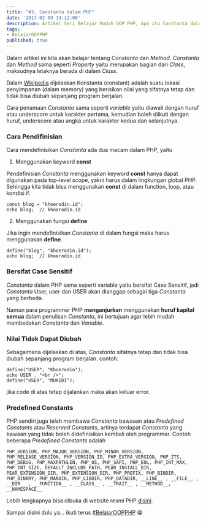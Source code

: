 ```yaml
---
title: "#3. Constanta dalam PHP"
date: '2017-02-09 14:12:00'
description: Artikel Seri Belajar Mudah OOP PHP, Apa itu Constanta dalam PHP ? Di sini akan saya jelaskan...
tags:
- BelajarOOPPHP
published: true
---
```


Dalam artikel ini kita akan belajar tentang *Constanta* dan *Method*. *Constanta* dan *Method* sama seperti *Property* yaitu merupakan bagian dari *Class*, maksudnya letaknya berada di dalam *Class*.

Dalam <a href="https://en.wikipedia.org/wiki/Constant_(computer_programming)" target="_blank">Wikipedia</a> dijelaskan Konstanta (constant) adalah suatu lokasi penyimpanan (dalam memory) yang berisikan nilai yang sifatnya tetap dan tidak bisa diubah sepanjang program berjalan. 

Cara penamaan *Constanta* sama seperti *variable* yaitu diawali dengan huruf atau underscore untuk karakter pertama, kemudian boleh diikuti dengan huruf, underscore atau angka untuk karakter kedua dan selanjutnya.

### Cara Pendifinisian
Cara mendefinisikan *Constanta* ada dua macam dalam PHP, yaitu

1. Menggunakan keyword **const**

Pendefinisian *Constanta* menggunakan keyword **const** hanya dapat digunakan pada top-level scope, yakni harus dalam lingkungan global PHP. Sehingga kita tidak bisa menggunakan **const** di dalam function, loop, atau kondisi if.

```
const blog = "khoerodin.id";
echo blog;  // khoerodin.id
```

2. Menggunakan fungsi **define**

Jika ingin mendefinisikan *Constanta* di dalam fungsi maka harus menggunakan **define**.

```
define("blog", "khoerodin.id");
echo blog;  // khoerodin.id
```

### Bersifat Case Sensitif
*Constanta* dalam PHP sama seperti variable yaitu bersifat Case Sensitif, jadi *Constanta* User, user dan USER akan dianggap sebagai tiga *Constanta* yang berbeda.

Namun para programmer PHP **menganjurkan** menggunakan **huruf kapital semua** dalam penulisan *Constanta*, ini bertujuan agar lebih mudah membedakan *Constanta* dan *Variable*.

### Nilai Tidak Dapat Diubah

Sebagaimana dijelaskan di atas, *Constanta* sifatnya tetap dan tidak bisa diubah sepanjang program berjalan. contoh:

```
define("USER", "Khoerodin");
echo USER . "<br />"; 
define("USER", "MUKIDI");
```

jika code di atas tetap dijalankan maka akan keluar error.

### Predefined Constants
PHP sendiri juga telah membawa *Constanta* bawaaan atau *Predefined Constants* atau *Reserved Constants*, artinya terdapat *Constanta* yang bawaan yang tidak boleh didefinisikan kembali oleh programmer. Contoh beberapa *Predefined Constants* adalah 

```
PHP_VERSION, PHP_MAJOR_VERSION, PHP_MINOR_VERSION, PHP_RELEASE_VERSION, PHP_VERSION_ID, PHP_EXTRA_VERSION, PHP_ZTS, PHP_DEBUG, PHP_MAXPATHLEN, PHP_OS, PHP_SAPI, PHP_EOL, PHP_INT_MAX, PHP_INT_SIZE, DEFAULT_INCLUDE_PATH, PEAR_INSTALL_DIR, PEAR_EXTENSION_DIR, PHP_EXTENSION_DIR, PHP_PREFIX, PHP_BINDIR, PHP_BINARY, PHP_MANDIR, PHP_LIBDIR, PHP_DATADIR, __LINE__ , __FILE__ , __DIR__ , __FUNCTION__ , __CLASS__ , __TRAIT__ , __METHOD__, __NAMESPACE__
```

Lebih lengkapnya bisa dibuka di website resmi PHP <a href="http://php.net/manual/en/reserved.constants.php" target="_blank">disini</a>.

Sampai disini dulu ya... ikuti terus <a href="https://khoerodin.id/tag/#BelajarOOPPHP">#BelajarOOPPHP</a> :grin: